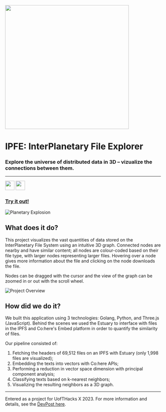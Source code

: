 <img src="https://user-images.githubusercontent.com/61663933/214231075-ede4477a-a982-49e0-9f65-fc9ca43ea61b.png" width="400" />

# IPFE: InterPlanetary File Explorer

### Explore the universe of distributed data in 3D – vizualize the connections between them.

---

<a href="https://youtu.be/rYsgF5YAVTI" target="_blank"><img src="https://user-images.githubusercontent.com/61663933/214232047-d5e2fe75-59b2-408c-a686-d50abf11194e.png" height="30" /></a> <a href="https://devpost.com/software/changeme" target="_blank"><img src="https://user-images.githubusercontent.com/61663933/214232534-7ac805d9-580d-4028-bdfd-088c894855e9.png" height="30" /></a>


### [Try it out!](https://ipfe.elguindi.xyz/)

![Planetary Explosion](https://user-images.githubusercontent.com/61663933/214230942-7e0a9879-daa5-4d13-b46f-f16fd0fdbc41.gif)

## What does it do?

This project visualizes the vast quantities of data stored on the InterPlanetary File System using an intuitive 3D graph. Connected nodes are nearby and have similar content; all nodes are colour-coded based on their file type, with larger nodes representing larger files. Hovering over a node gives more information about the file and clicking on the node downloads the file.

Nodes can be dragged with the cursor and the view of the graph can be zoomed in or out with the scroll wheel.

![Project Overview](https://user-images.githubusercontent.com/61663933/214231333-81bc0276-cdcb-4b1e-8527-35ebf1d4166c.png)

## How did we do it?

We built this application using 3 technologies: Golang, Python, and Three.js (JavaScript). Behind the scenes we used the Estuary to interface with files in the IPFS and Co:here's Embed platform in order to quantify the similarity of files.

Our pipeline consisted of:

1. Fetching the headers of 69,512 files on an IPFS with Estuary (only 1,998 files are visualized);
2. Embedding the texts into vectors with Co:here APIs;
3. Performing a reduction in vector space dimension with principal component analysis;
4. Classifying texts based on k-nearest neighbors;
5. Visualizing the resulting neighbors as a 3D graph.

---

Entered as a project for UofTHacks X 2023. For more information and details, see the [DevPost here](https://devpost.com/software/changeme).
